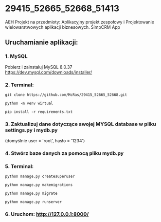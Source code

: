 # 29415_52665_52668_51413
AEH Projekt na przedmioty: Aplikacyjny projekt zespołowy i Projektowanie wielowarstwowych aplikacji biznesowych.
SimpCRM App

## Uruchamianie aplikacji:
### 1. MySQL
Pobierz i zainstaluj MySQL 8.0.37 https://dev.mysql.com/downloads/installer/


### 2. Terminal:
```
git clone https://github.com/McRas/29415_52665_52668.git
```
```
python -m venv wirtual
```
```
pip install -r requirements.txt
```

### 3. Zaktualizuj dane dotyczące swojej MYSQL database w pliku settings.py i mydb.py
(domyślnie 	user = 'root', hasło = '1234')

### 4. Stwórz baze danych za pomocą pliku mydb.py

### 5. Terminal:
```
python manage.py createsuperuser
```
```
python manage.py makemigrations
```
```
python manage.py migrate
```
```
python manage.py runserver
```
### 6. Uruchom: http://127.0.0.1:8000/
